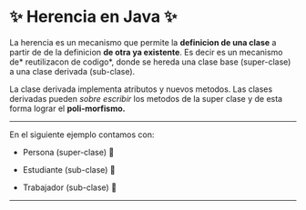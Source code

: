 # :sparkles: Herencia en Java :sparkles:
La herencia es un mecanismo que permite la **definicion de una clase** a partir de de la definicion **de otra ya existente**. Es decir es un mecanismo de* reutilizacon de codigo*, donde se hereda una clase base (super-clase) a una clase derivada (sub-clase).



La clase derivada implementa atributos y nuevos metodos. Las clases derivadas pueden *sobre escribir* los metodos de la super clase y de esta forma lograr el **poli-morfismo.**

------------
En el siguiente ejemplo contamos con: 
- Persona (super-clase) :walking:

- Estudiante (sub-clase) :ledger:

- Trabajador (sub-clase) :briefcase:
------------
